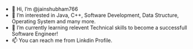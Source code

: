 - 👋 Hi, I’m @jainshubham766
- 👀 I’m interested in Java, C++, Software Development, Data Structure, Operating System and many more.
- 🌱 I’m currently learning relevent Technical skills to become a successfull Software Engineer!
- 📫 You can reach me from Linkdin Profile.

